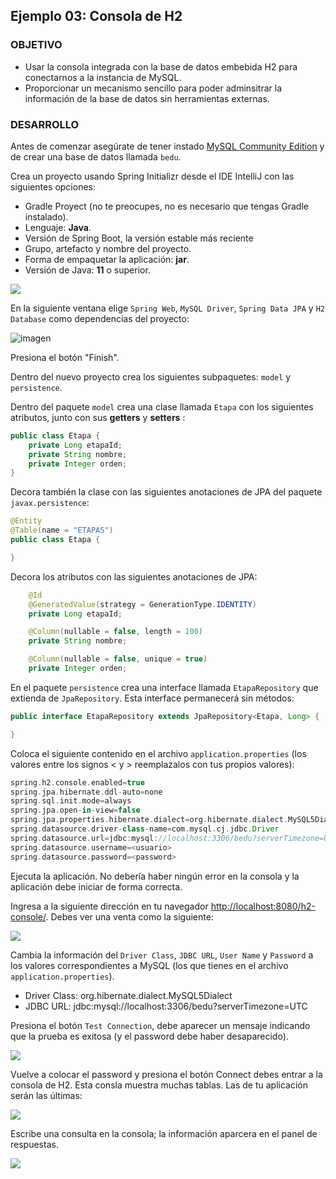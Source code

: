 ## Ejemplo 03: Consola de H2

### OBJETIVO

- Usar la consola integrada con la base de datos embebida H2 para conectarnos a la instancia de MySQL.
- Proporcionar un mecanismo sencillo para poder adminsitrar la información de la base de datos sin herramientas externas.


### DESARROLLO

Antes de comenzar asegúrate de tener instado [MySQL Community Edition](https://www.mysql.com/products/community/) y de crear una base de datos llamada `bedu`.

Crea un proyecto usando Spring Initializr desde el IDE IntelliJ con las siguientes opciones:

  - Gradle Proyect (no te preocupes, no es necesario que tengas Gradle instalado).
  - Lenguaje: **Java**.
  - Versión de Spring Boot, la versión estable más reciente
  - Grupo, artefacto y nombre del proyecto.
  - Forma de empaquetar la aplicación: **jar**.
  - Versión de Java: **11** o superior.

![](img/img_01.png)

En la siguiente ventana elige `Spring Web`, `MySQL Driver`, `Spring Data JPA` y `H2 Database` como dependencias del proyecto:

![imagen](img/img_02.png)

Presiona el botón "Finish".

Dentro del nuevo proyecto crea los siguientes subpaquetes: `model` y `persistence`.

Dentro del paquete `model` crea una clase llamada `Etapa` con los siguientes atributos, junto con sus **getters** y **setters** :

```java
public class Etapa {
    private Long etapaId;
    private String nombre;
    private Integer orden;
}
```

Decora también la clase con las siguientes anotaciones de JPA del paquete `javax.persistence`:

```java
@Entity
@Table(name = "ETAPAS")
public class Etapa {

}
```

Decora los atributos con las siguientes anotaciones de JPA:

```java
    @Id
    @GeneratedValue(strategy = GenerationType.IDENTITY)
    private Long etapaId;

    @Column(nullable = false, length = 100)
    private String nombre;

    @Column(nullable = false, unique = true)
    private Integer orden;
```

En el paquete `persistence` crea una interface llamada `EtapaRepository` que extienda de `JpaRepository`. Esta interface permanecerá sin métodos:

```java
public interface EtapaRepository extends JpaRepository<Etapa, Long> {

}
```

Coloca el siguiente contenido en el archivo `application.properties` (los valores entre los signos < y > reemplazalos con tus propios valores):

```groovy
spring.h2.console.enabled=true
spring.jpa.hibernate.ddl-auto=none
spring.sql.init.mode=always
spring.jpa.open-in-view=false
spring.jpa.properties.hibernate.dialect=org.hibernate.dialect.MySQL5Dialect
spring.datasource.driver-class-name=com.mysql.cj.jdbc.Driver
spring.datasource.url=jdbc:mysql://localhost:3306/bedu?serverTimezone=UTC
spring.datasource.username=<usuario>
spring.datasource.password=<password>
```

Ejecuta la aplicación. No debería haber ningún error en la consola y la aplicación debe iniciar de forma correcta. 

Ingresa a la siguiente dirección en tu navegador [http://localhost:8080/h2-console/](http://localhost:8080/h2-console/). Debes ver una venta como la siguiente:

![](img/img_03.png)

Cambia la información del `Driver Class`, `JDBC URL`, `User Name` y `Password` a los valores correspondientes a MySQL (los que tienes en el archivo `application.properties`).

- Driver Class: org.hibernate.dialect.MySQL5Dialect
- JDBC URL: jdbc:mysql://localhost:3306/bedu?serverTimezone=UTC

Presiona el botón `Test Connection`, debe aparecer un mensaje indicando que la prueba es exitosa (y el password debe haber desaparecido).

![](img/img_04.png)

Vuelve a colocar el password y presiona el botón Connect debes entrar a la consola de H2. Esta consla muestra muchas tablas. Las de tu aplicación serán las últimas:

![](img/img_05.png)

Escribe una consulta en la consola; la información aparcera en el panel de respuestas.

![](img/img_06.png)